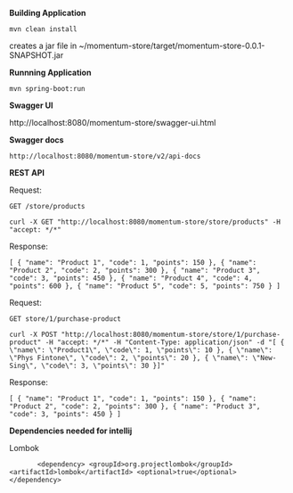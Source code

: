  **Building Application**

`mvn clean install`

creates a jar file in ~/momentum-store/target/momentum-store-0.0.1-SNAPSHOT.jar


**Runnning Application**

`mvn spring-boot:run`


**Swagger UI**

http://localhost:8080/momentum-store/swagger-ui.html

**Swagger docs**

`http://localhost:8080/momentum-store/v2/api-docs`

**REST API**

Request:

`GET /store/products`

`curl -X GET "http://localhost:8080/momentum-store/store/products" -H "accept: */*"`

Response:

`[
   {
     "name": "Product 1",
     "code": 1,
     "points": 150
   },
   {
     "name": "Product 2",
     "code": 2,
     "points": 300
   },
   {
     "name": "Product 3",
     "code": 3,
     "points": 450
   },
   {
     "name": "Product 4",
     "code": 4,
     "points": 600
   },
   {
     "name": "Product 5",
     "code": 5,
     "points": 750
   }
 ]`
 
 Request:
 
 `GET store/1/purchase-product`
 
 `curl -X POST "http://localhost:8080/momentum-store/store/1/purchase-product" -H "accept: */*" -H "Content-Type: application/json" -d "[ { \"name\": \"Product1\", \"code\": 1, \"points\": 10 }, { \"name\": \"Phys Fintone\", \"code\": 2, \"points\": 20 }, { \"name\": \"New-Sing\", \"code\": 3, \"points\": 30 }]"`
 
 Response:
 
 `[
    {
      "name": "Product 1",
      "code": 1,
      "points": 150
    },
    {
      "name": "Product 2",
      "code": 2,
      "points": 300
    },
    {
      "name": "Product 3",
      "code": 3,
      "points": 450
    }
  ]`
  
  **Dependencies needed for intellij**
  
  Lombok
  
  `        <dependency>
               <groupId>org.projectlombok</groupId>
               <artifactId>lombok</artifactId>
               <optional>true</optional>
           </dependency>
           `